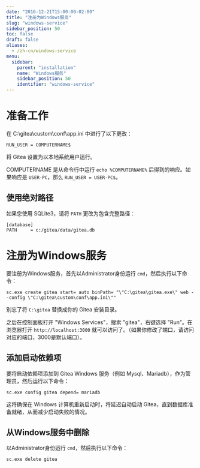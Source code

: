 ```yaml
---
date: "2016-12-21T15:00:00-02:00"
title: "注册为Windows服务"
slug: "windows-service"
sidebar_position: 50
toc: false
draft: false
aliases:
  - /zh-cn/windows-service
menu:
  sidebar:
    parent: "installation"
    name: "Windows服务"
    sidebar_position: 50
    identifier: "windows-service"
---
```


# 准备工作

在 C:\gitea\custom\conf\app.ini 中进行了以下更改：

```
RUN_USER = COMPUTERNAME$
```

将 Gitea 设置为以本地系统用户运行。

COMPUTERNAME 是从命令行中运行 `echo %COMPUTERNAME%` 后得到的响应。如果响应是 `USER-PC`，那么 `RUN_USER = USER-PC$`。

## 使用绝对路径

如果您使用 SQLite3，请将 `PATH` 更改为包含完整路径：

```
[database]
PATH     = c:/gitea/data/gitea.db
```

# 注册为Windows服务

要注册为Windows服务，首先以Administrator身份运行 `cmd`，然后执行以下命令：

```
sc.exe create gitea start= auto binPath= "\"C:\gitea\gitea.exe\" web --config \"C:\gitea\custom\conf\app.ini\""
```

别忘了将 `C:\gitea` 替换成你的 Gitea 安装目录。

之后在控制面板打开 "Windows Services"，搜索 "gitea"，右键选择 "Run"。在浏览器打开 `http://localhost:3000` 就可以访问了。（如果你修改了端口，请访问对应的端口，3000是默认端口）。

## 添加启动依赖项

要将启动依赖项添加到 Gitea Windows 服务（例如 Mysql、Mariadb），作为管理员，然后运行以下命令：

```
sc.exe config gitea depend= mariadb
```

这将确保在 Windows 计算机重新启动时，将延迟自动启动 Gitea，直到数据库准备就绪，从而减少启动失败的情况。

## 从Windows服务中删除

以Administrator身份运行 `cmd`，然后执行以下命令：

```
sc.exe delete gitea
```
